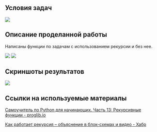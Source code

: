 ## Условия задач

![](https://i.imgur.com/0hAAh37.png)

## Описание проделанной работы

Написаны функции по задачам с использованием рекурсии и без нее.

![](https://i.imgur.com/Wjg2Bxy.png)
![](https://i.imgur.com/tpteRDt.png)

## Скриншоты результатов

![](https://i.imgur.com/rEn9Rlk.png)

## Ссылки на используемые материалы

[Самоучитель по Python для начинающих. Часть 13: Рекурсивные функции - proglib.io](https://proglib.io/p/samouchitel-po-python-dlya-nachinayushchih-chast-13-rekursivnye-funkcii-2023-01-23)

[Как работает рекурсия – объяснение в блок-схемах и видео - Хабр](https://habr.com/ru/articles/337030/)